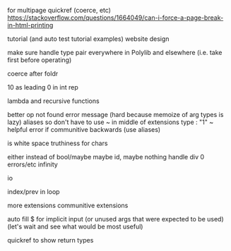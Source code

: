for multipage quickref (coerce, etc)
https://stackoverflow.com/questions/1664049/can-i-force-a-page-break-in-html-printing

tutorial (and auto test tutorial examples)
website design

make sure handle type pair everywhere in Polylib and elsewhere (i.e. take first before operating)

coerce after foldr

10 as leading 0 in int rep

lambda and recursive functions

better op not found error message (hard because memoize of arg types is lazy)
aliases so don't have to use ~ in middle of extensions type : "1" ~
helpful error if communitive backwards (use aliases)

is white space truthiness for chars

either instead of bool/maybe
maybe id, maybe nothing
handle div 0 errors/etc
infinity

io

index/prev in loop

more extensions
	communitive extensions

auto fill $ for implicit input (or unused args that were expected to be used) (let's wait and see what would be most useful)

quickref to show return types